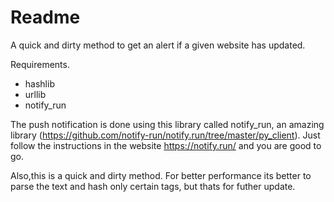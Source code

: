 # Readme
A quick and dirty method to get an alert if a given website has updated.

Requirements.
* hashlib
* urllib
* notify_run

The push notification is done using this library called notify_run, an amazing library (https://github.com/notify-run/notify.run/tree/master/py_client).
Just follow the instructions in the website https://notify.run/ and you are good to go. 

Also,this is a quick and dirty method. For better performance its better to parse the text and hash only certain tags, but thats for futher update.
